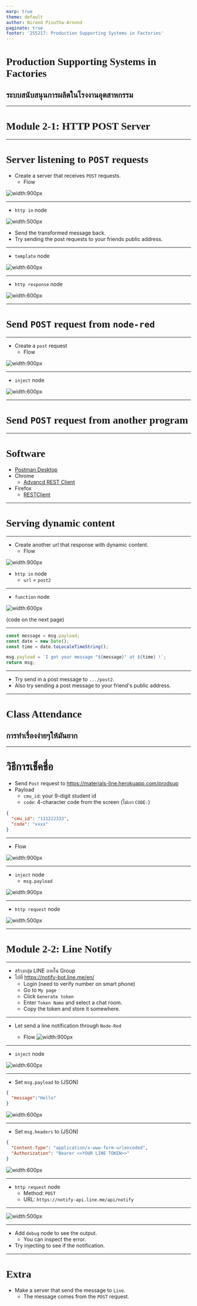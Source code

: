 ```yaml
---
marp: true
theme: default
author: Nirand Pisutha-Arnond
paginate: true
footer: '255217: Production Supporting Systems in Factories'
---
```


<style>
@import url('https://fonts.googleapis.com/css2?family=Prompt:ital,wght@0,100;0,300;0,400;0,700;1,100;1,300;1,400;1,700&display=swap');

:root {
    font-family: Prompt;
    --hl-color: #D57E7E;
}

h1 {
  font-family: Prompt;
}
</style>

# Production Supporting Systems in Factories

## ระบบสนับสนุนการผลิตในโรงงานอุตสาหกรรม

---

# Module 2-1: HTTP POST Server

---

# Server listening to `POST` requests

- Create a server that receives `POST` requests.
  - Flow

![width:900px](./img/M2_1_flow.png)

---

- `http in` node

![width:500px](./img/M2_1_http_in.png)

- Send the transformed message back.
- Try sending the post requests to your friends public address.

---

- `template` node

![width:600px](./img/M2_1_template.png)

---

- `http response` node

![width:600px](./img/M2_1_response.png)

---

# Send `POST` request from `node-red`

---

- Create a `post` request
  - Flow

![width:900px](./img/M2_1_flow_post_req.png)

---

- `inject` node

![width:600px](./img/M2_1_inject.png)

---

# Send `POST` request from another program

---

# Software

- [Postman Desktop](https://www.postman.com/downloads/)
- Chrome
  - [Advancd REST Client](https://chrome.google.com/webstore/detail/advanced-rest-client/hgmloofddffdnphfgcellkdfbfbjeloo)
- Firefox
  - [RESTClient](https://addons.mozilla.org/en-US/firefox/addon/restclient/)

---

# Serving dynamic content

---

- Create another url that response with dynamic content.
  - Flow

![width:900px](./img/M2_1_flow_3.png)

- `http in` node
  - `url` = `post2`

---

- `function` node

![width:600px](./img/M2_1_function.png)

(code on the next page)

---

```javascript
const message = msg.payload;
const date = new Date();
const time = date.toLocaleTimeString();

msg.payload = `I got your message "${message}" at ${time} !`;
return msg;
```

---

- Try send in a post message to `.../post2`.
- Also try sending a post message to your friend's public address.

---

# Class Attendance

## การทำเรื่องง่ายๆให้มันยาก

---

# วิธีการเช็คชื่อ

- Send `Post` request to https://materials-line.herokuapp.com/prodsup
- Payload
  - `cmu_id`: your 9-digit student id
  - `code`: 4-character code from the screen (ไม่เอา `CODE:`)

```json
{
  "cmu_id": "111222333",
  "code": "xxxx"
}
```

---

- Flow

![width:900px](./img/attendance_1.png)

---

- `inject` node
  - `msg.payload`

![width:900px](./img/attendance_12.png)

---

- `http request` node

![width:500px](./img/attendance_2.png)

---

# Module 2-2: Line Notify

---

- สร้างกลุ่ม LINE ภายใน Group
- ไปที่ https://notify-bot.line.me/en/
  - Login (need to verify number on smart phone)
  - Go to `My page`
  - Click `Generate token`
  - Enter `Token Name` and select a chat room.
  - Copy the token and store it somewhere.

---

- Let send a line notification through `Node-Red`

  - Flow
    ![width:900px](./img/M2_2_flow.png)

---

- `inject` node

![width:600px](./img/M2_2_inject1.png)

---

- Set `msg.payload` to (JSON)

```JSON
{
  "message":"Hello"
}
```

![width:600px](./img/M2_2_inject3.png)

---

- Set `msg.headers` to (JSON)

```JSON
{
  "Content-Type": "application/x-www-form-urlencoded",
  "Authorization": "Bearer <<YOUR LINE TOKEN>>"
}
```

![width:600px](./img/M2_2_inject2.png)

---

- `http request` node
  - Method: `POST`
  - URL: `https://notify-api.line.me/api/notify`

---

![width:500px](./img/M2_2_http_req.png)

---

- Add `debug` node to see the output.
  - You can inspect the error.
- Try injecting to see if the notification.

---

# Extra

- Make a server that send the message to `Line`.
  - The message comes from the `POST` request.
